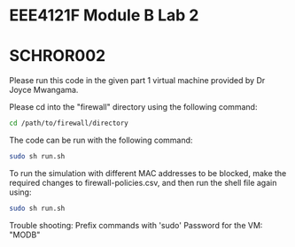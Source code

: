 # EEE4121F Module B Lab 2
# SCHROR002

Please run this code in the given part 1 virtual machine provided by Dr Joyce Mwangama.

Please cd into the "firewall" directory using the following command:
```bash
cd /path/to/firewall/directory
```

The code can be run with the following command:
```bash
sudo sh run.sh
```

To run the simulation with different MAC addresses to be blocked, make the required changes to firewall-policies.csv, and then run the shell file again using:
```bash
sudo sh run.sh
```

Trouble shooting:
Prefix commands with 'sudo'
Password for the VM: "MODB"
